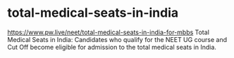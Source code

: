 # total-medical-seats-in-india
https://www.pw.live/neet/total-medical-seats-in-india-for-mbbs Total Medical Seats in India: Candidates who qualify for the NEET UG course and Cut Off become eligible for admission to the total medical seats in India.
